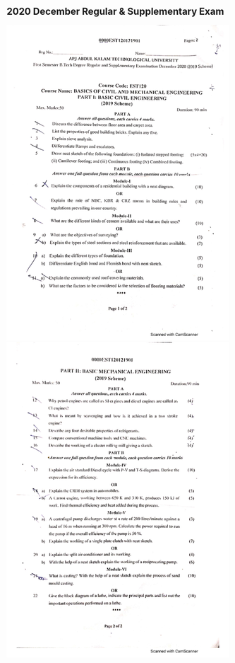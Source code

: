 ## 2020 December Regular & Supplementary Exam

![](assets/1_2020_Dec.jpg)
![](assets/2_2020_Dec.jpg)
